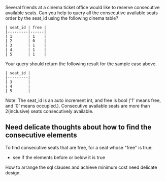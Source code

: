 Several friends at a cinema ticket office would like to reserve consecutive available seats.
Can you help to query all the consecutive available seats order by the seat_id using the following cinema table?

	| seat_id | free |
	|---------|------|
	| 1       | 1    |
	| 2       | 0    |
	| 3       | 1    |
	| 4       | 1    |
	| 5       | 1    |
Your query should return the following result for the sample case above.

	| seat_id |
	|---------|
	| 3       |
	| 4       |
	| 5       |
Note:
The seat_id is an auto increment int, and free is bool ('1' means free, and '0' means occupied.).
Consecutive available seats are more than 2(inclusive) seats consecutively available.

## Need delicate thoughts about how to find the consecutive elements

To find consecutive seats that are free, for a seat whose "free" is true:
+ see if the elements before or below it is true

How to arrange the sql clauses and achieve minimum cost need delicate design.